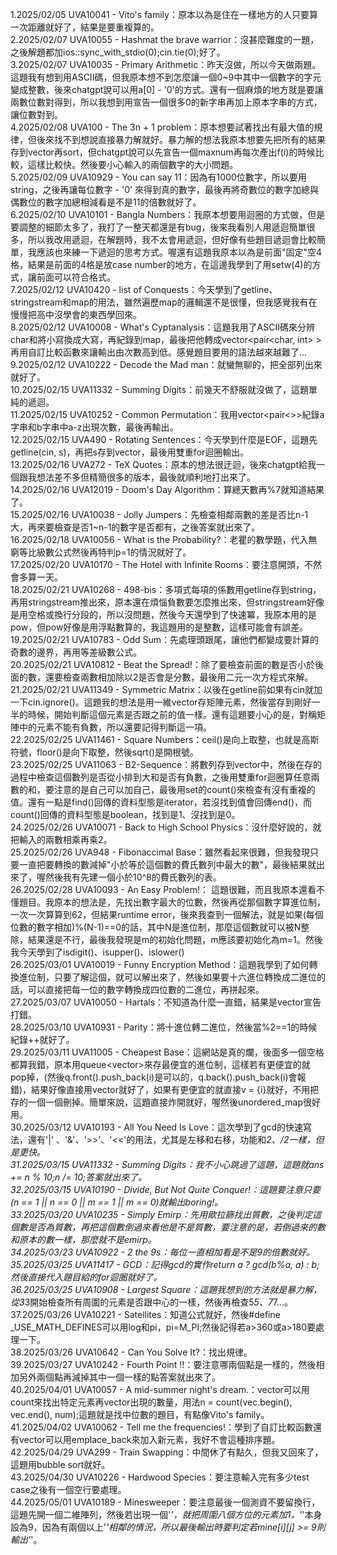 1.2025/02/05 UVA10041 - Vito's family：原本以為是住在一樣地方的人只要算一次距離就好了，結果是要重複算的。   
2.2025/02/07 UVA10055 - Hashmat the brave warrior：沒甚麼難度的一題，之後解題都加ios::sync_with_stdio(0);cin.tie(0);好了。  
3.2025/02/07 UVA10035 - Primary Arithmetic：昨天沒做，所以今天做兩題。這題我有想到用ASCII碼，但我原本想不到怎麼讓一個0~9中其中一個數字的字元變成整數，後來chatgpt說可以用a[0] - '0'的方式。還有一個麻煩的地方就是要讓兩數位數對得到，所以我想到用宣告一個很多0的新字串再加上原本字串的方式，讓位數對到。  
4.2025/02/08 UVA100 - The 3n + 1 problem：原本想要試著找出有最大值的規律，但後來找不到想說直接暴力解就好。暴力解的想法我原本想要先把所有的結果存到vector再sort，但chatgpt說可以先宣告一個maxnum再每次產出f(i)的時候比較，這樣比較快。然後要小心輸入的兩個數字的大小問題。  
5.2025/02/09 UVA10929 - You can say 11：因為有1000位數字，所以要用string，之後再讓每位數字 - '0' 來得到真的數字，最後再將奇數位的數字加總與偶數位的數字加總相減看是不是11的倍數就好了。  
6.2025/02/10 UVA10101 - Bangla Numbers：我原本想要用迴圈的方式做，但是要調整的細節太多了，我打了一整天都還是有bug，後來我看別人用遞迴簡單很多，所以我改用遞迴，在解題時，我不太會用遞迴，但好像有些題目遞迴會比較簡單，我應該也來練一下遞迴的思考方式。喔還有這題我原本以為是前面"固定"空4格，結果是前面的4格是放case number的地方，在這邊我學到了用setw(4)的方式，讓前面可以符合格式。  
7.2025/02/12 UVA10420 - list of Conquests：今天學到了getline、stringstream和map的用法，雖然遍歷map的邏輯還不是很懂，但我感覺我有在慢慢把高中沒學會的東西學回來。  
8.2025/02/12 UVA10008 - What's Cyptanalysis：這題我用了ASCII碼來分辨char和將小寫換成大寫，再紀錄到map，最後把他轉成vector<pair<char, int> >再用自訂比較函數來讓輸出由次數高到低。感覺題目要用的語法越來越難了...  
9.2025/02/12 UVA10222 - Decode the Mad man：就蠻無聊的，把全部列出來就好了。  
10.2025/02/15 UVA11332 - Summing Digits：前幾天不舒服就沒做了，這題單純的遞迴。  
11.2025/02/15 UVA10252 - Common Permutation：我用vector<pair<>>紀錄a字串和b字串中a-z出現次數，最後再輸出。  
12.2025/02/15 UVA490 - Rotating Sentences：今天學到什麼是EOF，這題先getline(cin, s)，再把s存到vector，最後用雙重for迴圈輸出。  
13.2025/02/16 UVA272 - TeX Quotes：原本的想法很迂迴，後來chatgpt給我一個跟我想法差不多但精簡很多的版本，最後就順利地打出來了。  
14.2025/02/16 UVA12019 - Doom's Day Algorithm：算總天數再%7就知道結果了。  
15.2025/02/16 UVA10038 - Jolly Jumpers：先檢查相鄰兩數的差是否比n-1大，再來要檢查是否1\~n-1的數字是否都有，之後答案就出來了。  
16.2025/02/18 UVA10056 - What is the Probability?：老瞿的數學題，代入無窮等比級數公式然後再特判p=1的情況就好了。  
17.2025/02/20 UVA10170 - The Hotel with Infinite Rooms：要注意開頭，不然會多算一天。  
18.2025/02/21 UVA10268 - 498-bis：多項式每項的係數用getline存到string，再用stringstream推出來，原本還在煩惱負數要怎麼推出來，但stringstream好像是用空格或換行分段的，所以沒問題，然後今天還學到了快速冪，我原本用的是pow，但pow好像是用浮點數算的，我這題用的是整數，這樣可能會有誤差。  
19.2025/02/21 UVA10783 - Odd Sum：先處理頭跟尾，讓他們都變成要計算的奇數的邊界，再用等差級數公式。  
20.2025/02/21 UVA10812 - Beat the Spread!：除了要檢查前面的數是否小於後面的數，還要檢查兩數相加除以2是否會是分數，最後用二元一次方程式來解。  
21.2025/02/21 UVA11349 - Symmetric Matrix：以後在getline前如果有cin就加一下cin.ignore()。這題我的想法是用一維vector存矩陣元素，然後當存到剛好一半的時候，開始判斷這個元素是否跟之前的值一樣。還有這題要小心的是，對稱矩陣中的元素不能有負數，所以還要記得判斷這一項。  
22.2025/02/25 UVA11461 - Square Numbers：ceil()是向上取整，也就是高斯符號，floor()是向下取整，然後sqrt()是開根號。  
23.2025/02/25 UVA11063 - B2-Sequence：將數列存到vector中，然後在存的過程中檢查這個數列是否從小排到大和是否有負數，之後用雙重for迴圈算任意兩數的和，要注意的是自己可以加自己，最後用set的count()來檢查有沒有重複的值。還有一點是find()回傳的資料型態是iterator，若沒找到值會回傳end()，而count()回傳的資料型態是boolean，找到是1、沒找到是0。  
24.2025/02/26 UVA10071 - Back to High School Physics：沒什麼好說的，就把輸入的兩數相乘再乘2。  
25.2025/02/26 UVA948 - Fibonaccimal Base：雖然看起來很難，但我發現只要一直把要轉換的數減掉"小於等於這個數的費氏數列中最大的數"，最後結果就出來了，喔然後我有先建一個小於10^8的費氏數列的表。  
26.2025/02/28 UVA10093 - An Easy Problem!： 這題很難，而且我原本還看不懂題目。我原本的想法是，先找出數字最大的位數，然後再從那個數字算進位制，一次一次算算到62，但結果runtime error，後來我查到一個解法，就是如果(每個位數的數字相加)%(N-1)==0的話，其中N是進位制，那麼這個數就可以被N整除，結果還是不行，最後我發現是m的初始化問題，m應該要初始化為m=1。然後我今天學到了isdigit()、isupper()、islower()  
26.2025/03/01 UVA10019 - Funny Encryption Method：這題我學到了如何轉換進位制，只要了解這個，就可以解出來了，然後如果要十六進位轉換成二進位的話，可以直接把每一位的數字轉換成四位數的二進位，再拼起來。  
27.2025/03/07 UVA10050 - Hartals：不知道為什麼一直錯，結果是vector宣告打錯。  
28.2025/03/10 UVA10931 - Parity：將十進位轉二進位，然後當%2==1的時候紀錄++就好了。  
29.2025/03/11 UVA11005 - Cheapest Base：這網站是真的爛，後面多一個空格都算我錯，原本用queue<vector<int>>來存最便宜的進位制，這樣若有更便宜的就pop掉，(然後q.front().push_back(i)是可以的，q.back().push_back(i)會報錯)，結果好像直接用vector就好了，如果有更便宜的就直接v = {i}就好，不用把存的一個一個刪掉。簡單來說，這題直接炸開就好，喔然後unordered_map很好用。  
30.2025/03/12 UVA10193 - All You Need Is Love：這次學到了gcd的快速寫法，還有'|' 、'&'、'>>'、'<<'的用法，尤其是左移和右移，功能和*2、/2一樣，但是更快。  
31.2025/03/15 UVA11332 - Summing Digits：我不小心跳過了這題，這題就ans += n % 10;n /= 10;答案就出來了。  
32.2025/03/15 UVA10190 - Divide, But Not Quite Conquer!：這題要注意只要(n == 1 || n == 0 || m == 1 || m == 0)就輸出boring!。  
33.2025/03/20 UVA10235 - Simply Emirp：先用歐拉篩找出質數，之後判定這個數是否為質數，再把這個數倒過來看他是不是質數，要注意的是，若倒過來的數和原本的數一樣，那麼就不是emirp。  
34.2025/03/23 UVA10922 - 2 the 9s：每位一直相加看是不是9的倍數就好。  
35.2025/03/25 UVA11417 - GCD：記得gcd的實作return a ? gcd(b%a, a) : b;然後直接代入題目給的for迴圈就好了。  
36.2025/03/25 UVA10908 - Largest Square：這題我想到的方法就是暴力解，從3*3開始檢查所有周圍的元素是否跟中心的一樣，然後再檢查5*5、7*7…。  
37.2025/03/26 UVA10221 - Satellites：知道公式就好，然後#define _USE_MATH_DEFINES可以用log和pi，pi=M_PI;然後記得若a>360或a>180要處理一下。  
38.2025/03/26 UVA10642 - Can You Solve It?：找出規律。  
39.2025/03/27 UVA10242 - Fourth Point !!：要注意哪兩個點是一樣的，然後相加另外兩個點再減掉其中一個一樣的點答案就出來了。    
40.2025/04/01 UVA10057 - A mid-summer night's dream.：vector可以用count來找出特定元素再vector出現的數量，用法n = count(vec.begin(), vec.end(), num);這題就是找中位數的題目，有點像Vito's family。  
41.2025/04/02 UVA10062 - Tell me the frequencies!：學到了自訂比較函數還有vector可以用emplace_back來加入新元素，我好不會這種排序題。  
42.2025/04/29 UVA299 - Train Swapping：中間休了有點久，但我又回來了，這題用bubble sort就好。  
43.2025/04/30 UVA10226 - Hardwood Species：要注意輸入完有多少test case之後有一個空行要處理。  
44.2025/05/01 UVA10189 - Minesweeper：要注意最後一個測資不要留換行，這題先開一個二維陣列，然後若出現一個'*\'，就把周圍八個方位的元素加1，'*\'本身設為9，因為有兩個以上'*\'相鄰的情況，所以最後輸出時要判定若mine\[i\]\[j\] >= 9則輸出'*\'。  
